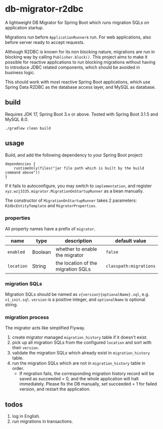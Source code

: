 # db-migrator-r2dbc
A lightweight DB Migrator for Spring Boot which runs migration SQLs on application startup.

Migrations run before `ApplicationRunner`s run. For web applications, also before server ready to accept requests.

Although R2DBC is known for its non blocking nature, migrations are run in blocking way by calling `Publisher.block()`. This project aims to make it possible for reactive applications to run blocking migrations without having to introduce JDBC related components, which should be avoided in business logic.

This should work with most reactive Spring Boot applications, which use Spring Data R2DBC as the database access layer, and MySQL as database.

## build
Requires JDK 17, Spring Boot 3.x or above.
Tested with Spring Boot 3.1.5 and MySQL 8.0.
```
./gradlew clean build
```

## usage
Build, and add the following dependency to your Spring Boot project:
```
dependencies {
    runtimeOnly(files("jar file path which is built by the build command above"))
}
```
If it fails to autoconfigure, you may switch to `implementation`, and register
`xyz.wzj3335.migrator.MigrationOnStartupRunner` as a bean manually.

The constructor of `MigrationOnStartupRunner` takes 2 parameters: `R2dbcEntityTemplate` and
`MigratorProperties`.

### properties
All property names have a prefix of `migrator`.

| name       | type    | description                        | default value          |
|------------|---------|------------------------------------|------------------------|
| `enabled`  | Boolean | whether to enable the migrator     | `false`                |
| `location` | String  | the location of the migration SQLs | `classpath:migrations` |

### migration SQLs
Migration SQLs should be named as `v{version}{optionalName}.sql`, e.g. `v1_init.sql`.
`version` is a positive integer, and `optionalName` is optional string.

### migration process
The migrator acts like simplified Flyway.

1. create migrator managed `migration_history` table if it doesn't exist.
2. pick up all migration SQLs from the configured `location` and sort with their `version`.
3. validate the migration SQLs which already exist in `migration_history` table.
4. run the migration SQLs which are not in `migration_history` table in order.
   - If migration fails, the corresponding migration history record will be saved as succeeded = 0, and the
   whole application will halt immediately. Please fix the DB manually, set succeeded = 1 for failed version,
   and restart the application.

## todos

1. log in English.
2. run migrations in transactions.
